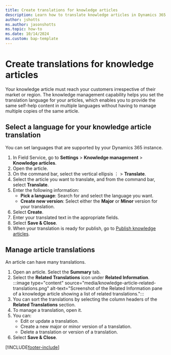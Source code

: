 ```yaml
---
title: Create translations for knowledge articles
description: Learn how to translate knowledge articles in Dynamics 365 Field Service. 
author: jshotts
ms.author: jasonshotts
ms.topic: how-to
ms.date: 10/14/2024
ms.custom: bap-template
---
```


# Create translations for knowledge articles

Your knowledge article must reach your customers irrespective of their market or region. The knowledge management capability helps you set the translation language for your articles, which enables you to provide the same self-help content in multiple languages without having to manage multiple copies of the same article.

## Select a language for your knowledge article translation

You can set languages that are supported by your Dynamics 365 instance.

1. In Field Service, go to **Settings** > **Knowledge management** > **Knowledge articles**.
1. Open the article.
1. On the command bar, select the vertical ellipsis &vellip; > **Translate**.
1. Select the article you want to translate, and from the command bar, select **Translate**.  
1. Enter the following information:
   - **Pick a language**: Search for and select the language you want.  
   - **Create new version**: Select either the **Major** or **Minor** version for your translation.  
1. Select **Create**.  
1. Enter your translated text in the appropriate fields.
1. Select **Save & Close**.
1. When your translation is ready for publish, go to [Publish knowledge articles](field-service-knowledge-management.md#publish-knowledge-articles).

## Manage article translations  

An article can have many translations.
  
1. Open an article. Select the **Summary** tab.
1. Select the **Related Translations** icon under **Related Information**.
   :::image type="content" source="media/knowledge-article-related-translations.png" alt-text="Screenshot of the Related Information pane of a knowledge article showing a list of related translations.":::
1. You can sort the translations by selecting the column headers of the **Related Translations** section.
1. To manage a translation, open it.
1. You can:  
   - Edit or update a translation.  
   - Create a new major or minor version of a translation.  
   - Delete a translation or version of a translation.
1. Select **Save & Close**.

[!INCLUDE[footer-include](../includes/footer-banner.md)]
